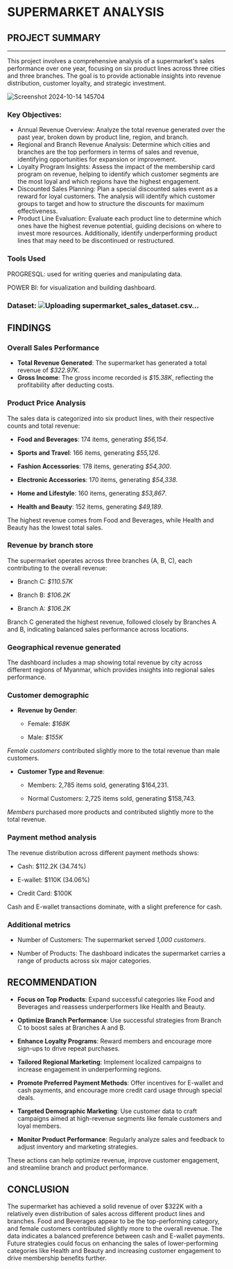 # SUPERMARKET ANALYSIS

## PROJECT SUMMARY
---

This project involves a comprehensive analysis of a supermarket's sales performance over one year, focusing on six product lines across three cities and three branches. The goal is to provide actionable insights into revenue distribution, customer loyalty, and strategic investment.

 ![Screenshot 2024-10-14 145704](https://github.com/user-attachments/assets/ebbe465f-ae10-4276-8fe4-cf738fc36c0e)


### Key Objectives:
 - Annual Revenue Overview: Analyze the total revenue generated over the past year, broken down by product line, region, and branch.
 - Regional and Branch Revenue Analysis: Determine which cities and branches are the top performers in terms of sales and revenue, identifying opportunities for expansion or improvement.
 - Loyalty Program Insights: Assess the impact of the membership card program on revenue, helping to identify which customer segments are the most loyal and which regions have the highest engagement.
 - Discounted Sales Planning: Plan a special discounted sales event as a reward for loyal customers. The analysis will identify which customer groups to target and how to structure the discounts for maximum 
   effectiveness.
 - Product Line Evaluation: Evaluate each product line to determine which ones have the highest revenue potential, guiding decisions on where to invest more resources. Additionally, identify underperforming product 
   lines that may need to be discontinued or restructured.


### Tools Used
PROGRESQL: used for writing queries and manipulating data.

POWER BI:  for visualization and building dashboard.

### Dataset: ![Uploading supermarket_sales_dataset.csv…]()



## FINDINGS

### Overall Sales Performance

 - **Total Revenue Generated**:  The supermarket has generated a total revenue of  *$322.97K*.
 - **Gross Income**:  The gross income recorded is *$15.38K*, reflecting the profitability after deducting costs.

### Product Price Analysis

The sales data is categorized into six product lines, with their respective counts and total revenue:

  - **Food and Beverages**: 174 items, generating *$56,154*.
 
  - **Sports and Travel**: 166 items, generating *$55,126*.
  
  - **Fashion Accessories**: 178 items, generating *$54,300*.
  
  - **Electronic Accessories**: 170 items, generating *$54,338*.
 
  - **Home and Lifestyle**: 160 items, generating *$53,867*.
 
  - **Health and Beauty**: 152 items, generating *$49,189*.

The highest revenue comes from Food and Beverages, while Health and Beauty has the lowest total sales.

### Revenue by branch store

The supermarket operates across three branches (A, B, C), each contributing to the overall revenue:

  - Branch C: *$110.57K*
  
  - Branch B: *$106.2K*
 
  - Branch A: *$106.2K*

Branch C generated the highest revenue, followed closely by Branches A and B, indicating balanced sales performance across locations.

### Geographical revenue generated

The dashboard includes a map showing total revenue by city across different regions of Myanmar, which provides insights into regional sales performance.

### Customer demographic

 - **Revenue by Gender**:
    
    - Female: *$168K*
  
    - Male: *$155K*
  
*Female customers* contributed slightly more to the total revenue than male customers.

 - **Customer Type and Revenue**:

   - Members: 2,785 items sold, generating $164,231.
 
   - Normal Customers: 2,725 items sold, generating $158,743.
  
*Members* purchased more products and contributed slightly more to the total revenue.


### Payment method analysis

The revenue distribution across different payment methods shows:
  
  - Cash: $112.2K (34.74%)
  
  - E-wallet: $110K (34.06%)
  
  - Credit Card: $100K
 
Cash and E-wallet transactions dominate, with a slight preference for cash.

### Additional metrics
 
  - Number of Customers: The supermarket served *1,000 customers*.

  - Number of Products: The dashboard indicates the supermarket carries a range of products across six major categories.


## RECOMMENDATION

  - **Focus on Top Products**: Expand successful categories like Food and Beverages and reassess underperformers like Health and Beauty.

  - **Optimize Branch Performance**: Use successful strategies from Branch C to boost sales at Branches A and B.
 
  - **Enhance Loyalty Programs**: Reward members and encourage more sign-ups to drive repeat purchases.

  - **Tailored Regional Marketing**: Implement localized campaigns to increase engagement in underperforming regions.

  - **Promote Preferred Payment Methods**: Offer incentives for E-wallet and cash payments, and encourage more credit card usage through special deals.
 
  - **Targeted Demographic Marketing**: Use customer data to craft campaigns aimed at high-revenue segments like female customers and loyal members.

  - **Monitor Product Performance**: Regularly analyze sales and feedback to adjust inventory and marketing strategies. 

These actions can help optimize revenue, improve customer engagement, and streamline branch and product performance.

## CONCLUSION

The supermarket has achieved a solid revenue of over $322K with a relatively even distribution of sales across different product lines and branches. Food and Beverages appear to be the top-performing category, and female customers contributed slightly more to the overall revenue. The data indicates a balanced preference between cash and E-wallet payments. Future strategies could focus on enhancing the sales of lower-performing categories like Health and Beauty and increasing customer engagement to drive membership benefits further.












   


